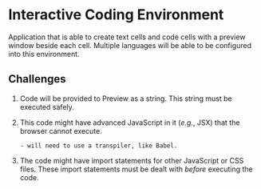 # Interactive Coding Environment

Application that is able to create text cells and code cells with a preview window
beside each cell. Multiple languages will be able to be configured into this
environment.

## Challenges

1.  Code will be provided to Preview as a string. This string must be executed safely.

2.  This code might have advanced JavaScript in it (<em>e.g.</em>, JSX) that the browser
    cannot execute.

        - will need to use a transpiler, like Babel.

3.  The code might have import statements for other JavaScript or CSS files. These
    import statements must be dealt with <em>before</em> executing the code.
